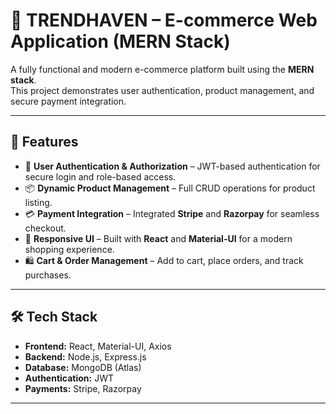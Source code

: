 # 🛒 TRENDHAVEN – E-commerce Web Application (MERN Stack)

A fully functional and modern e-commerce platform built using the **MERN stack**.  
This project demonstrates user authentication, product management, and secure payment integration.

---

## 🚀 Features
- 🔐 **User Authentication & Authorization** – JWT-based authentication for secure login and role-based access.
- 📦 **Dynamic Product Management** – Full CRUD operations for product listing.
- 💳 **Payment Integration** – Integrated **Stripe** and **Razorpay** for seamless checkout.
- 📱 **Responsive UI** – Built with **React** and **Material-UI** for a modern shopping experience.
- 🛍 **Cart & Order Management** – Add to cart, place orders, and track purchases.

---

## 🛠️ Tech Stack
- **Frontend:** React, Material-UI, Axios
- **Backend:** Node.js, Express.js
- **Database:** MongoDB (Atlas)
- **Authentication:** JWT
- **Payments:** Stripe, Razorpay

---


